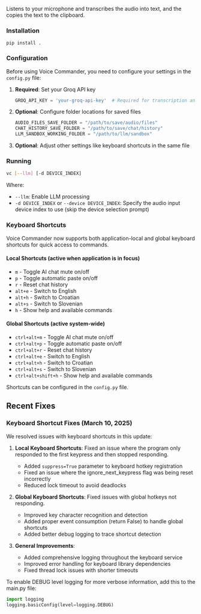 Listens to your microphone and transcribes the audio into text, and the copies the text to the clipboard.


### Installation
```
pip install .
```

### Configuration
Before using Voice Commander, you need to configure your settings in the `config.py` file:

1. **Required**: Set your Groq API key
   ```python
   GROQ_API_KEY = 'your-groq-api-key'  # Required for transcription and LLM features
   ```

2. **Optional**: Configure folder locations for saved files
   ```python
   AUDIO_FILES_SAVE_FOLDER = "/path/to/save/audio/files"
   CHAT_HISTORY_SAVE_FOLDER = "/path/to/save/chat/history"
   LLM_SANDBOX_WORKING_FOLDER = "/path/to/llm/sandbox"
   ```

3. **Optional**: Adjust other settings like keyboard shortcuts in the same file

### Running

```bash
vc [--llm] [-d DEVICE_INDEX]
```

Where:
- `--llm`: Enable LLM processing
- `-d DEVICE_INDEX` or `--device DEVICE_INDEX`: Specify the audio input device index to use (skip the device selection prompt)

### Keyboard Shortcuts

Voice Commander now supports both application-local and global keyboard shortcuts for quick access to commands.

#### Local Shortcuts (active when application is in focus)
- `m` - Toggle AI chat mute on/off
- `p` - Toggle automatic paste on/off
- `r` - Reset chat history
- `alt+e` - Switch to English
- `alt+h` - Switch to Croatian
- `alt+s` - Switch to Slovenian
- `h` - Show help and available commands

#### Global Shortcuts (active system-wide)
- `ctrl+alt+m` - Toggle AI chat mute on/off
- `ctrl+alt+p` - Toggle automatic paste on/off
- `ctrl+alt+r` - Reset chat history
- `ctrl+alt+e` - Switch to English
- `ctrl+alt+h` - Switch to Croatian
- `ctrl+alt+s` - Switch to Slovenian
- `ctrl+alt+shift+h` - Show help and available commands

Shortcuts can be configured in the `config.py` file.

## Recent Fixes

### Keyboard Shortcut Fixes (March 10, 2025)

We resolved issues with keyboard shortcuts in this update:

1. **Local Keyboard Shortcuts**: Fixed an issue where the program only responded to the first keypress and then stopped responding.
   - Added `suppress=True` parameter to keyboard hotkey registration
   - Fixed an issue where the ignore_next_keypress flag was being reset incorrectly
   - Reduced lock timeout to avoid deadlocks

2. **Global Keyboard Shortcuts**: Fixed issues with global hotkeys not responding.
   - Improved key character recognition and detection
   - Added proper event consumption (return False) to handle global shortcuts
   - Added better debug logging to trace shortcut detection

3. **General Improvements**:
   - Added comprehensive logging throughout the keyboard service
   - Improved error handling for keyboard library dependencies
   - Fixed thread lock issues with shorter timeouts

To enable DEBUG level logging for more verbose information, add this to the main.py file:
```python
import logging
logging.basicConfig(level=logging.DEBUG)
```
